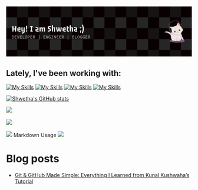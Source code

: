 
![Shwetha's GitHub Profile Banner](github-header-banner.png)

## Lately, I've been working with:  

[![My Skills](https://skillicons.dev/icons?i=java,go,c,html,css,js)](https://skillicons.dev)
[![My Skills](https://skillicons.dev/icons?i=react,express,spring,tailwind)](https://skillicons.dev)
[![My Skills](https://skillicons.dev/icons?i=mongodb,mysql,redis,firebase)](https://skillicons.dev) 
[![My Skills](https://skillicons.dev/icons?i=nodejs,docker,jenkins,git,bitbucket,postman)](https://skillicons.dev)

[![Shwetha's GitHub stats](https://github-readme-stats.vercel.app/api?username=shwetharbaliga)](https://github.com/anuraghazra/github-readme-stats)

![](http://github-profile-summary-cards.vercel.app/api/cards/profile-details?username=shwetharbaliga&theme=github)

![](http://github-profile-summary-cards.vercel.app/api/cards/repos-per-language?username=shwetharbaliga&theme=github)

![](http://github-profile-summary-cards.vercel.app/api/cards/productive-time?username=shwetharbaliga&theme=github&utcOffset=8)
Markdown Usage
![](http://github-profile-summary-cards.vercel.app/api/cards/stats?username=shwetharbaliga&theme=github)


<!--START_SECTION:activity-->
<!--END_SECTION:activity-->


# Blog posts
<!-- BLOG-POST-LIST:START -->
- [Git &amp; GitHub Made Simple: Everything I Learned from Kunal Kushwaha’s Tutorial](https://medium.com/@shwethabaliga/git-github-made-simple-everything-i-learned-from-kunal-kushwahas-tutorial-670a6b802a35?source=rss-4667262f403d------2)
<!-- BLOG-POST-LIST:END -->
